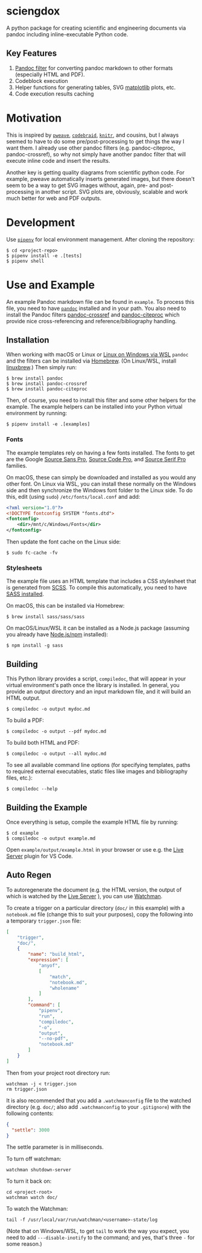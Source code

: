 # sciengdox

A python package for creating scientific and engineering documents
via pandoc including inline-executable Python code.


## Key Features

1. [Pandoc filter](https://pandoc.org/filters.html) for converting pandoc
   markdown to other formats (especially HTML and PDF).
2. Codeblock execution
3. Helper functions for generating tables, SVG
   [matplotlib](https://matplotlib.org/) plots, etc.
4. Code execution results caching


# Motivation

This is inspired by [`pweave`](http://mpastell.com/pweave/),
[`codebraid`](https://github.com/gpoore/codebraid),
[`knitr`](https://yihui.name/knitr/), and cousins, but I always seemed to have
to do some pre/post-processing to get things the way I want them.  I already use
other pandoc filters (e.g. pandoc-citeproc, pandoc-crossref), so why not simply
have another pandoc filter that will execute inline code and insert the results.

Another key is getting quality diagrams from scientific python code.  For
example, pweave automatically inserts generated images, but there doesn't seem
to be a way to get SVG images without, again, pre- and post-processing in
another script.  SVG plots are, obviously, scalable and work much better for web
and PDF outputs.


# Development

Use [`pipenv`](https://docs.pipenv.org/) for local environment management.
After cloning the repository:

```shell
$ cd <project-repo>
$ pipenv install -e .[tests]
$ pipenv shell
```

# Use and Example

An example Pandoc markdown file can be found in `example`.  To process this
file, you need to have [`pandoc`](https://pandoc.org/) installed and in your
path.  You also need to install the Pandoc filters
[pandoc-crossref](https://github.com/lierdakil/pandoc-crossref) and
[pandoc-citeproc](https://github.com/jgm/pandoc-citeproc) which provide nice
cross-referencing and reference/bibliography handling.

## Installation

When working with macOS or Linux or
[Linux on Windows via WSL](https://gist.github.com/gbingersoll/9e18afb9f4c3acd8674f5595c7e010f5)
`pandoc` and the filters can be installed via [Homebrew](https://brew.sh/).  (On
Linux/WSL, install [linuxbrew](https://docs.brew.sh/Homebrew-on-Linux).)  Then
simply run:

```shell
$ brew install pandoc
$ brew install pandoc-crossref
$ brew install pandoc-citeproc
```

Then, of course, you need to install this filter and some other helpers for the
example.  The example helpers can be installed into your Python virtual
environment by running:

```shell
$ pipenv install -e .[examples]
```

### Fonts

The example templates rely on having a few fonts installed.
The fonts to get are the Google
[Source Sans Pro](https://fonts.google.com/specimen/Source+Sans+Pro),
[Source Code Pro](https://fonts.google.com/specimen/Source+Code+Pro), and
[Source Serif Pro](https://fonts.google.com/specimen/Source+Serif+Pro) families.

On macOS, these can simply be downloaded and installed as you would any other
font.  On Linux via WSL, you can install these normally on the Windows side and
then synchronize the Windows font folder to the Linux side.  To do this, edit
(using `sudo`) `/etc/fonts/local.conf` and add:

```xml
<?xml version="1.0"?>
<!DOCTYPE fontconfig SYSTEM "fonts.dtd">
<fontconfig>
    <dir>/mnt/c/Windows/Fonts</dir>
</fontconfig>
```

Then update the font cache on the Linux side:

```shell
$ sudo fc-cache -fv
```

### Stylesheets

The example file uses an HTML template that includes a CSS stylesheet that is
generated from [SCSS](https://sass-lang.com/documentation/syntax).  To compile
this automatically, you need to have
[SASS installed](https://sass-lang.com/install).

On macOS, this can be installed via Homebrew:

```shell
$ brew install sass/sass/sass
```

On macOS/Linux/WSL it can be installed as a Node.js package (assuming you
already have [Node.js/npm](https://nodejs.org/) installed):

```shell
$ npm install -g sass
```

## Building

This Python library provides a script, `compiledoc`, that will appear in your
virtual environment's path once the library is installed.  In general, you
provide an output directory and an input markdown file, and it will build an
HTML output.

```shell
$ compiledoc -o output mydoc.md
```

To build a PDF:

```shell
$ compiledoc -o output --pdf mydoc.md
```

To build both HTML and PDF:

```shell
$ compiledoc -o output --all mydoc.md
```

To see all available command line options (for specifying templates, paths to
required external executables, static files like images and bibliography files,
etc.):

```shell
$ compiledoc --help
```

## Building the Example

Once everything is setup, compile the example HTML file by running:

```shell
$ cd example
$ compiledoc -o output example.md
```

Open `example/output/example.html` in your browser or use e.g. the [Live
Server](https://marketplace.visualstudio.com/items?itemName=ritwickdey.LiveServer)
plugin for VS Code.

## Auto Regen

To autoregenerate the document (e.g. the HTML version, the output of which is
watched by the
[Live Server](https://marketplace.visualstudio.com/items?itemName=ritwickdey.LiveServer)
), you can use [Watchman](https://facebook.github.io/watchman/).

To create a trigger on a particular directory (`doc/` in this example) with a
`notebook.md` file (change this to suit your purposes), copy the following into
a temporary `trigger.json` file:

```json
[
    "trigger",
    "doc/",
    {
        "name": "build_html",
        "expression": [
            "anyof",
            [
                "match",
                "notebook.md",
                "wholename"
            ]
        ],
        "command": [
            "pipenv",
            "run",
            "compiledoc",
            "-o",
            "output",
            "--no-pdf",
            "notebook.md"
        ]
    }
]
```

Then from your project root directory run:

```shell
watchman -j < trigger.json
rm trigger.json
```

It is also recommended that you add a `.watchmanconfig` file to the watched
directory (e.g. `doc/`; also add `.watchmanconfig` to your `.gitignore`) with
the following contents:

```json
{
  "settle": 3000
}
```

The settle parameter is in milliseconds.

To turn off watchman:

```shell
watchman shutdown-server
```

To turn it back on:

```shell
cd <project-root>
watchman watch doc/
```

To watch the Watchman:

```shell
tail -f /usr/local/var/run/watchman/<username>-state/log
```

(Note that on Windows/WSL, to get `tail` to work the way you expect, you need to
add `---disable-inotify` to the command; and yes, that's three `-` for some
reason.)
